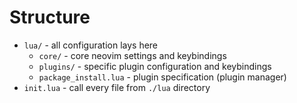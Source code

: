 # Structure 

 - `lua/` - all configuration lays here
    - `core/` - core neovim settings and keybindings
    - `plugins/` - specific plugin configuration and keybindings
    - `package_install.lua` - plugin specification (plugin manager)
 - `init.lua` - call every file from `./lua` directory

